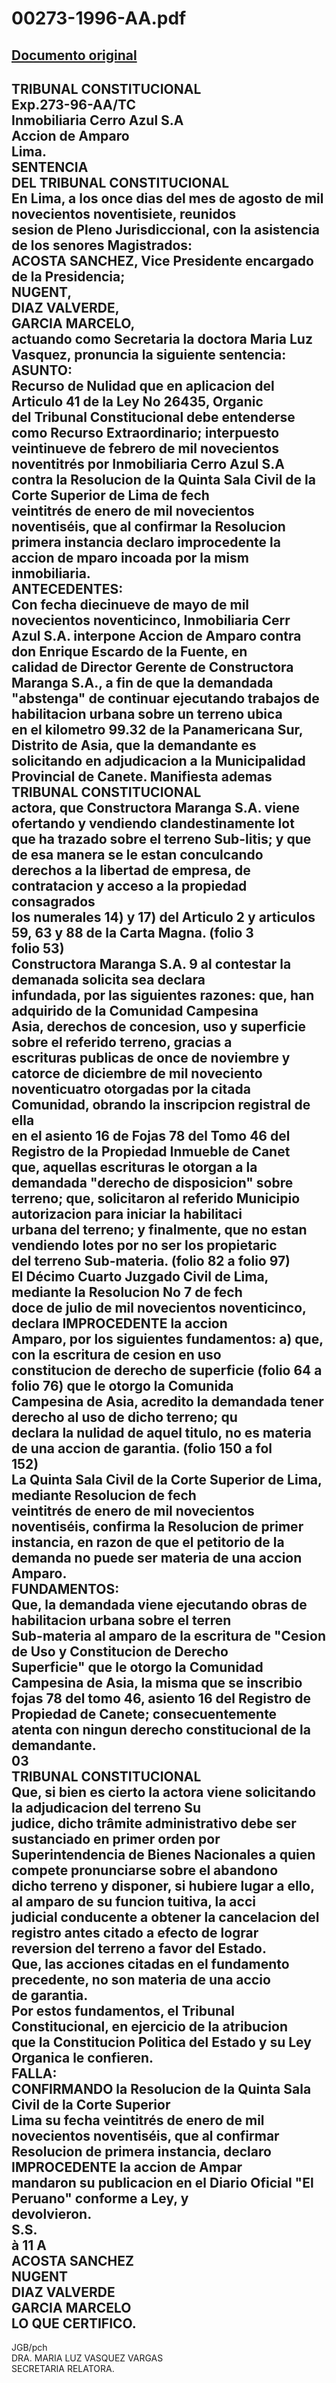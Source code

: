 
00273-1996-AA.pdf
=================
  
[Documento original](https://tc.gob.pe/jurisprudencia/1997/00273-1996-AA.pdf)  
---  
TRIBUNAL CONSTITUCIONAL  
Exp.273-96-AA/TC  
Inmobiliaria Cerro Azul S.A  
Accion de Amparo  
Lima.  
SENTENCIA  
DEL TRIBUNAL CONSTITUCIONAL  
En Lima, a los once dias del mes de agosto de mil novecientos noventisiete, reunidos  
sesion de Pleno Jurisdiccional, con la asistencia de los senores Magistrados:  
ACOSTA SANCHEZ, Vice Presidente encargado de la Presidencia;  
NUGENT,  
DIAZ VALVERDE,  
GARCIA MARCELO,  
actuando como Secretaria la doctora Maria Luz Vasquez, pronuncia la siguiente sentencia:  
ASUNTO:  
Recurso de Nulidad que en aplicacion del Articulo 41 de la Ley No 26435, Organic  
del Tribunal Constitucional debe entenderse como Recurso Extraordinario; interpuesto  
veintinueve de febrero de mil novecientos noventitrés por Inmobiliaria Cerro Azul S.A  
contra la Resolucion de la Quinta Sala Civil de la Corte Superior de Lima de fech  
veintitrés de enero de mil novecientos noventiséis, que al confirmar la Resolucion  
primera instancia declaro improcedente la accion de mparo incoada por la mism  
inmobiliaria.  
ANTECEDENTES:  
Con fecha diecinueve de mayo de mil novecientos noventicinco, Inmobiliaria Cerr  
Azul S.A. interpone Accion de Amparo contra don Enrique Escardo de la Fuente, en  
calidad de Director Gerente de Constructora Maranga S.A., a fin de que la demandada  
"abstenga" de continuar ejecutando trabajos de habilitacion urbana sobre un terreno ubica  
en el kilometro 99.32 de la Panamericana Sur, Distrito de Asia, que la demandante es  
solicitando en adjudicacion a la Municipalidad Provincial de Canete. Manifiesta ademas  
TRIBUNAL CONSTITUCIONAL  
actora, que Constructora Maranga S.A. viene ofertando y vendiendo clandestinamente lot  
que ha trazado sobre el terreno Sub-litis; y que de esa manera se le estan conculcando  
derechos a la libertad de empresa, de contratacion y acceso a la propiedad consagrados  
los numerales 14) y 17) del Articulo 2 y articulos 59, 63 y 88 de la Carta Magna. (folio 3  
folio 53)  
Constructora Maranga S.A. 9 al contestar la demanada solicita sea declara  
infundada, por las siguientes razones: que, han adquirido de la Comunidad Campesina  
Asia, derechos de concesion, uso y superficie sobre el referido terreno, gracias a  
escrituras publicas de once de noviembre y catorce de diciembre de mil noveciento  
noventicuatro otorgadas por la citada Comunidad, obrando la inscripcion registral de ella  
en el asiento 16 de Fojas 78 del Tomo 46 del Registro de la Propiedad Inmueble de Canet  
que, aquellas escrituras le otorgan a la demandada "derecho de disposicion" sobre  
terreno; que, solicitaron al referido Municipio autorizacion para iniciar la habilitaci  
urbana del terreno; y finalmente, que no estan vendiendo lotes por no ser los propietaric  
del terreno Sub-materia. (folio 82 a folio 97)  
El Décimo Cuarto Juzgado Civil de Lima, mediante la Resolucion No 7 de fech  
doce de julio de mil novecientos noventicinco, declara IMPROCEDENTE la accion  
Amparo, por los siguientes fundamentos: a) que, con la escritura de cesion en uso  
constitucion de derecho de superficie (folio 64 a folio 76) que le otorgo la Comunida  
Campesina de Asia, acredito la demandada tener derecho al uso de dicho terreno; qu  
declara la nulidad de aquel titulo, no es materia de una accion de garantia. (folio 150 a fol  
152)  
La Quinta Sala Civil de la Corte Superior de Lima, mediante Resolucion de fech  
veintitrés de enero de mil novecientos noventiséis, confirma la Resolucion de primer  
instancia, en razon de que el petitorio de la demanda no puede ser materia de una accion  
Amparo.  
FUNDAMENTOS:  
Que, la demandada viene ejecutando obras de habilitacion urbana sobre el terren  
Sub-materia al amparo de la escritura de "Cesion de Uso y Constitucion de Derecho  
Superficie" que le otorgo la Comunidad Campesina de Asia, la misma que se inscribio  
fojas 78 del tomo 46, asiento 16 del Registro de Propiedad de Canete; consecuentemente  
atenta con ningun derecho constitucional de la demandante.  
03  
TRIBUNAL CONSTITUCIONAL  
Que, si bien es cierto la actora viene solicitando la adjudicacion del terreno Su  
judice, dicho trâmite administrativo debe ser sustanciado en primer orden por  
Superintendencia de Bienes Nacionales a quien compete pronunciarse sobre el abandono  
dicho terreno y disponer, si hubiere lugar a ello, al amparo de su funcion tuitiva, la acci  
judicial conducente a obtener la cancelacion del registro antes citado a efecto de lograr  
reversion del terreno a favor del Estado.  
Que, las acciones citadas en el fundamento precedente, no son materia de una accio  
de garantia.  
Por estos fundamentos, el Tribunal Constitucional, en ejercicio de la atribucion  
que la Constitucion Politica del Estado y su Ley Organica le confieren.  
FALLA:  
CONFIRMANDO la Resolucion de la Quinta Sala Civil de la Corte Superior  
Lima su fecha veintitrés de enero de mil novecientos noventiséis, que al confirmar  
Resolucion de primera instancia, declaro IMPROCEDENTE la accion de Ampar  
mandaron su publicacion en el Diario Oficial "El Peruano" conforme a Ley, y  
devolvieron.  
S.S.  
à 11 A  
ACOSTA SANCHEZ  
NUGENT  
DIAZ VALVERDE  
GARCIA MARCELO  
LO QUE CERTIFICO.  
-  
JGB/pch  
DRA. MARIA LUZ VASQUEZ VARGAS  
SECRETARIA RELATORA.